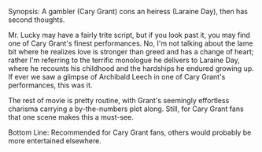 Synopsis: A gambler (Cary Grant) cons an heiress (Laraine Day), then has second thoughts.

Mr. Lucky may have a fairly trite script, but if you look past it, you may find one of Cary Grant's finest performances. No, I'm not talking about the lame bit where he realizes love is stronger than greed and has a change of heart; rather I'm referring to the terrific monologue he delivers to Laraine Day, where he recounts his childhood and the hardships he endured growing up. If ever we saw a glimpse of Archibald Leech in one of Cary Grant's performances, this was it.

The rest of movie is pretty routine, with Grant's seemingly effortless charisma carrying a by-the-numbers plot along. Still, for Cary Grant fans that one scene makes this a must-see.

Bottom Line: Recommended for Cary Grant fans, others would probably be more entertained elsewhere.